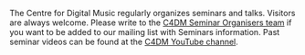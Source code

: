 The Centre for Digital Music regularly organizes seminars and talks. Visitors are always welcome.
Please write to the [C4DM Seminar Organisers team](mailto:c4dm-seminar-organisers@qmul.ac.uk) if you want to be added to our mailing list with Seminars information. Past seminar videos can be found at the [C4DM YouTube channel](https://www.youtube.com/@C4DM).

